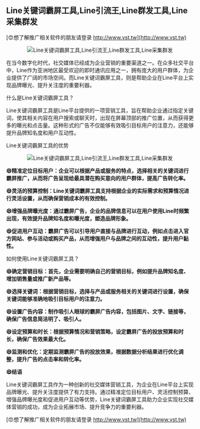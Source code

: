 ## **Line关键词霸屏工具,Line引流王,Line群发工具,Line采集群发**

[😍想了解推广相关软件的朋友请登录 http://www.vst.tw](http://www.vst.tw)

 <center><img src="https://vst.tw/MP4/tuiguang/png/4.png" alt="Line关键词霸屏工具,Line引流王,Line群发工具,Line采集群发"></center>

在当今数字化时代，社交媒体已经成为企业营销的重要渠道之一。在众多社交平台中，Line作为亚洲地区最受欢迎的即时通讯应用之一，拥有庞大的用户群体，为企业提供了广阔的市场空间。而Line关键词霸屏工具，则是帮助企业在Line平台上实现品牌曝光、提升关注度的重要利器。

什么是Line关键词霸屏工具？

Line关键词霸屏工具是Line平台提供的一项营销工具，旨在帮助企业通过指定关键词，使其相关内容在用户搜索或聊天时，出现在屏幕顶部的推广位置，从而获得更多的曝光和点击量。这种形式的广告不仅能够有效吸引目标用户的注意力，还能够提升品牌知名度和用户互动性。

Line关键词霸屏工具的优势

 <center><img src="https://vst.tw/MP4/tuiguang/png/0.png" alt="Line关键词霸屏工具,Line引流王,Line群发工具,Line采集群发"></center>

**😄精准定位目标用户：企业可以根据产品或服务的特点，选择相关的关键词进行霸屏推广，从而将广告呈现给最具潜在购买意向的用户群体，提高广告转化率。**

**😄灵活的预算控制：Line关键词霸屏工具支持根据企业的实际需求和预算情况进行灵活设置，从而确保营销成本的有效控制。**

**😄增强品牌曝光度：通过霸屏广告，企业的品牌信息可以在用户使用Line时频繁出现，有效提升品牌知名度和曝光度，塑造品牌形象。**

**😄促进用户互动：霸屏广告可以引导用户直接与品牌进行互动，例如点击进入官方网站、参与活动或购买产品，从而增强用户与品牌之间的互动性，提升用户黏性。**

如何使用Line关键词霸屏工具？

**😄确定营销目标：首先，企业需要明确自己的营销目标，例如提升品牌知名度、增加销售量或推广新产品等。**

**😄选择关键词：根据营销目标，选择与产品或服务相关的关键词进行设置，确保关键词能够准确地吸引目标用户的注意力。**

**😄设置广告内容：制作吸引人眼球的霸屏广告内容，包括图片、文字、链接等，确保广告信息简洁明了、吸引人。**

**😄设定预算和时长：根据预算情况和营销策略，设定霸屏广告的投放预算和时长，确保广告效果最大化。**

**😄监测和优化：定期监测霸屏广告的投放效果，根据数据分析结果进行优化调整，提升广告的点击率和转化率。**

**😄结语**

Line关键词霸屏工具作为一种创新的社交媒体营销工具，为企业在Line平台上实现品牌曝光、提升关注度提供了有力支持。通过精准定位目标用户、灵活控制预算、增强品牌曝光度和促进用户互动等优势，Line关键词霸屏工具助力企业实现社交媒体营销的成功，成为企业拓展市场、提升竞争力的重要利器。

[😍想了解推广相关软件的朋友请登录 http://www.vst.tw](http://www.vst.tw)



